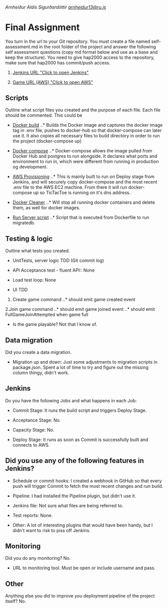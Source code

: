 ###### Arnheiður Aldís Sigurðardóttir <arnheidur13@ru.is>

# Final Assignment

You turn in the url to your Git repository. You must create a file named self-assessment.md in the root folder of the project and answer the following self assessment questions (copy md format below and use as a base and keep the structure). You need to give hap2000 access to the repository, make sure that hap2000 has commit/push access.

1. [Jenkins URL "Click to open Jenkins"](http://82.221.49.117:8080) 

2. [Game URL (AWS) "Click to open AWS"](http://ec2-35-162-181-184.us-west-2.compute.amazonaws.com/)

## Scripts

Outline what script files you created and the purpose of each file. Each file should be commented. This could be

* [Docker build](http://github.com/arnheidur13/reference-tictactoe/blob/master/buildDocker.sh)
..* Builds the Docker image and captures the docker image tag in .env file, pushes to docker-hub so that docker-compose
    can later use it. It also copies all necessary files to build directory in order to run the project (docker-compose up) 

* [Docker compose](http://github.com/arnheidur13/reference-tictactoe/blob/master/docker-compose.yml)
..* Docker-compose allows the image pulled from Docker Hub and postgres to run alongside. It declares
    what ports and environment to run in, which were different from running in production og development. 

* [AWS Provisioning](http://github.com/arnheidur13/reference-tictactoe/blob/master/deployment.sh)
..* This is mainly built to run on Deploy stage from Jenkins, and will securely copy docker-compose and the most recent .env file
    to the AWS EC2 machine. From there it will run docker-compose up so TicTacToe is running on it's dns address. 

* [Docker Cleaner](http://github.com/arnheidur13/reference-tictactoe/blob/master/dockerCleaner.sh)
..* Will stop all running docker containers and delete them, as well for docker images.

* [Run Server script](https://github.com/arnheidur13/reference-tictactoe/blob/master/runserver.sh)
..* Script that is executed from Dockerfile to run migratedb.

## Testing & logic

Outline what tests you created.

* UnitTests, server logic TDD (Git commit log)

* API Acceptance test - fluent API:: None

* Load test loop: None

* UI TDD
1. Create game command
 ..* should emit game created event

2.Join game command
 ..* should emit game joined event
 ..* should emit FullGameJoinAttempted when game full

* Is the game playable? Not that I know of.

## Data migration

Did you create a data migration.

* Migration up and down: Just some adjustments to migration scripts in package.json. Spent a lot of time to try and figure out 
the missing column thingy, didn't work. 

## Jenkins

Do you have the following Jobs and what happens in each Job:

* Commit Stage: It runs the build script and triggers Deploy Stage. 

* Acceptance Stage: No.

* Capacity Stage: No.

* Deploy Stage: It runs as soon as Commit is successfully built and connects to AWS.  

## Did you use any of the following features in Jenkins?

* Schedule or commit hooks: I created a webhook in GitHub so that every push will trigger Commit to fetch the most recent changes
and run build. 

* Pipeline: I had installed the Pipeline plugin, but didn't use it.

* Jenkins file: Not sure what files are being referred to. 

* Test reports: None.

* Other: A lot of interesting plugins that would have been handy, but I didn't want to risk to piss off Jenkins.  

## Monitoring

Did you do any monitoring? No. 

* URL to monitoring tool. Must be open or include username and pass.

## Other

Anything else you did to improve you deployment pipeline of the project itself? No. 

